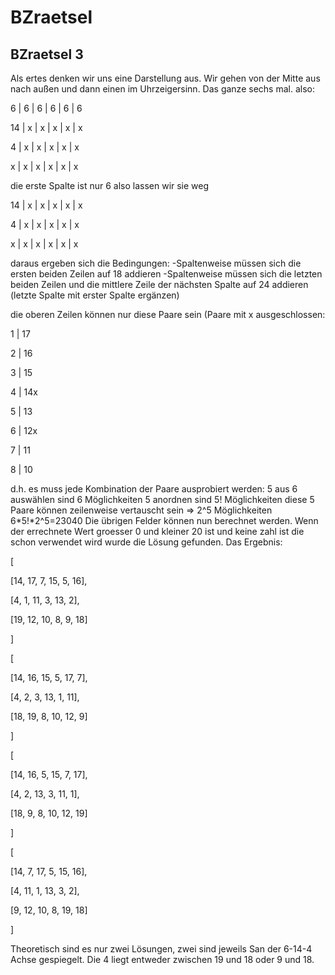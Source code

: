 # BZraetsel
## BZraetsel 3
Als ertes denken wir uns eine Darstellung aus. Wir gehen von der Mitte aus nach außen und dann einen im Uhrzeigersinn. Das ganze sechs mal.
also:


6 | 6 | 6 | 6 | 6 | 6

14 | x | x | x | x | x

4 | x | x | x | x | x

x | x | x | x | x | x


die erste Spalte ist nur 6 also lassen wir sie weg


14 | x | x | x | x | x

4 | x | x | x | x | x

x | x | x | x | x | x


daraus ergeben sich die Bedingungen:
-Spaltenweise müssen sich die ersten beiden Zeilen auf 18 addieren
-Spaltenweise müssen sich die letzten beiden Zeilen und die mittlere Zeile der nächsten Spalte auf 24 addieren
(letzte Spalte mit erster Spalte ergänzen)

die oberen Zeilen können nur diese Paare sein (Paare mit x ausgeschlossen:


1 | 17

2 | 16

3 | 15

4 | 14x

5 | 13

6 | 12x

7 | 11

8 | 10


d.h. es muss jede Kombination der Paare ausprobiert werden:
5 aus 6 auswählen sind 6 Möglichkeiten
5 anordnen sind 5! Möglichkeiten
diese 5 Paare können zeilenweise vertauscht sein => 2^5 Möglichkeiten
6*5!*2^5=23040
Die übrigen Felder können nun berechnet werden. Wenn der errechnete Wert groesser 0 und kleiner 20 ist und keine zahl ist die schon verwendet wird wurde die Lösung gefunden.
Das Ergebnis:

[

[14, 17, 7, 15, 5, 16],

[4, 1, 11, 3, 13, 2],

[19, 12, 10, 8, 9, 18]

]


[

[14, 16, 15, 5, 17, 7],

[4, 2, 3, 13, 1, 11],

[18, 19, 8, 10, 12, 9]

]


[

[14, 16, 5, 15, 7, 17],

[4, 2, 13, 3, 11, 1],

[18, 9, 8, 10, 12, 19]

]


[

[14, 7, 17, 5, 15, 16],

[4, 11, 1, 13, 3, 2],

[9, 12, 10, 8, 19, 18]

]

Theoretisch sind es nur zwei Lösungen, zwei sind jeweils San der 6-14-4 Achse gespiegelt. Die 4 liegt entweder zwischen 19 und 18 oder 9 und 18.
